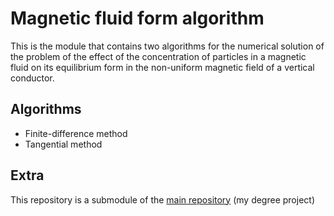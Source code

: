 # Magnetic fluid form algorithm
This is the module that contains two algorithms for the numerical solution of the problem of the effect of the concentration of particles in a magnetic fluid on its equilibrium form in the non-uniform magnetic field of a vertical conductor.
## Algorithms
- Finite-difference method
- Tangential method
## Extra
This repository is a submodule of the [main repository](https://github.com/DenisBelobrotski/MagneticFluidFormProblemSolution) (my degree project)
